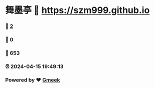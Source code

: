 # 舞墨亭 :link: https://szm999.github.io 
### :page_facing_up: [2](https://szm999.github.io/tag.html) 
### :speech_balloon: 0 
### :hibiscus: 653 
### :alarm_clock: 2024-04-15 19:49:13 
### Powered by :heart: [Gmeek](https://github.com/Meekdai/Gmeek)
